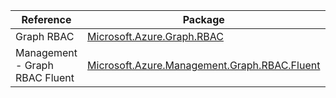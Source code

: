 | Reference | Package | Source |
|---|---|---|
|Graph RBAC|[Microsoft.Azure.Graph.RBAC](https://www.nuget.org/packages/Microsoft.Azure.Graph.RBAC)|[GitHub](https://github.com/Azure/azure-sdk-for-net)|
|Management - Graph RBAC Fluent|[Microsoft.Azure.Management.Graph.RBAC.Fluent](https://www.nuget.org/packages/Microsoft.Azure.Management.Graph.RBAC.Fluent)|[GitHub](https://github.com/Azure/azure-sdk-for-net)|
